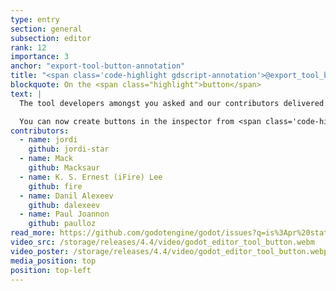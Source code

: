 ```yaml
---
type: entry
section: general
subsection: editor
rank: 12
importance: 3
anchor: "export-tool-button-annotation"
title: "<span class='code-highlight gdscript-annotation'>@export_tool_button</span> annotation"
blockquote: On the <span class="highlight">button</span>
text: |
  The tool developers amongst you asked and our contributors delivered:

  You can now create buttons in the inspector from <span class='code-highlight gdscript-annotation'>@tool</span> scripts.
contributors:
  - name: jordi
    github: jordi-star
  - name: Mack
    github: Macksaur
  - name: K. S. Ernest (iFire) Lee
    github: fire
  - name: Danil Alexeev
    github: dalexeev
  - name: Paul Joannon
    github: paulloz
read_more: https://github.com/godotengine/godot/issues?q=is%3Apr%20state%3Amerged%2096290%2097894
video_src: /storage/releases/4.4/video/godot_editor_tool_button.webm
video_poster: /storage/releases/4.4/video/godot_editor_tool_button.webp
media_position: top
position: top-left
---
```

